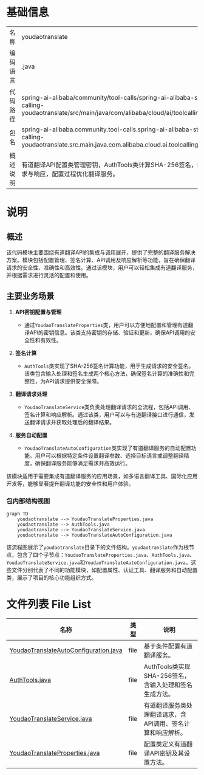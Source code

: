 # 基础信息

|      |      |
|------|------|
| 名称 | youdaotranslate |
| 编码语言 | .java |
| 代码路径 | spring-ai-alibaba/community/tool-calls/spring-ai-alibaba-starter-tool-calling-youdaotranslate/src/main/java/com/alibaba/cloud/ai/toolcalling/youdaotranslate |
| 包名 | spring-ai-alibaba.community.tool-calls.spring-ai-alibaba-starter-tool-calling-youdaotranslate.src.main.java.com.alibaba.cloud.ai.toolcalling.youdaotranslate |
| 概述说明 | 有道翻译API配置类管理密钥，AuthTools类计算SHA-256签名，翻译服务类处理请求与响应，配置过程优化翻译服务。 |

# 说明

## 概述

该代码模块主要围绕有道翻译API的集成与调用展开，提供了完整的翻译服务解决方案。模块包括配置管理、签名计算、API调用及响应解析等功能，旨在确保翻译请求的安全性、准确性和高效性。通过该模块，用户可以轻松集成有道翻译服务，并根据需求进行灵活的配置和使用。

## 主要业务场景

1. **API密钥配置与管理**  
   - 通过`YoudaoTranslateProperties`类，用户可以方便地配置和管理有道翻译API的密钥信息。该类支持密钥的存储、验证和更新，确保API调用的安全性和有效性。

2. **签名计算**  
   - `AuthTools`类实现了SHA-256签名计算功能，用于生成请求的安全签名。该类包含输入处理和签名生成两个核心方法，确保签名计算的准确性和完整性，为API请求提供安全保障。

3. **翻译请求处理**  
   - `YoudaoTranslateService`类负责处理翻译请求的全流程，包括API调用、签名计算和响应解析。通过该类，用户可以与有道翻译接口进行通信，发送翻译请求并获取处理后的翻译结果。

4. **服务自动配置**  
   - `YoudaoTranslateAutoConfiguration`类实现了有道翻译服务的自动配置功能。用户可以根据特定条件设置翻译参数、选择目标语言或调整翻译精度，确保翻译服务能够满足需求并高效运行。

该模块适用于需要集成有道翻译服务的应用场景，如多语言翻译工具、国际化应用开发等，能够显著提升翻译功能的安全性和用户体验。


### 包内部结构视图

```mermaid
graph TD
    youdaotranslate --> YoudaoTranslateProperties.java
    youdaotranslate --> AuthTools.java
    youdaotranslate --> YoudaoTranslateService.java
    youdaotranslate --> YoudaoTranslateAutoConfiguration.java
```

该流程图展示了`youdaotranslate`目录下的文件结构。`youdaotranslate`作为根节点，包含了四个子节点：`YoudaoTranslateProperties.java`、`AuthTools.java`、`YoudaoTranslateService.java`和`YoudaoTranslateAutoConfiguration.java`。这些文件分别代表了不同的功能模块，如配置属性、认证工具、翻译服务和自动配置类，展示了项目的核心功能组织方式。

# 文件列表 File List

| 名称   | 类型  | 说明 |
|-------|------|-------------|
| [YoudaoTranslateAutoConfiguration.java](YoudaoTranslateAutoConfiguration.md) | file | 基于条件配置有道翻译服务。 |
| [AuthTools.java](AuthTools.md) | file | AuthTools类实现SHA-256签名，含输入处理和签名生成方法。 |
| [YoudaoTranslateService.java](YoudaoTranslateService.md) | file | 有道翻译服务类处理翻译请求，含API调用、签名计算和响应解析。 |
| [YoudaoTranslateProperties.java](YoudaoTranslateProperties.md) | file | 配置类定义有道翻译API密钥及其设置方法。 |



